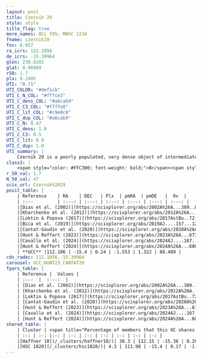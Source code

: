 ```yaml
---
layout: post
title: Czernik 29
style: style
title_flag: true
more_names: OCL 595; MWSC 1234
fname: czernik29
fov: 0.057
ra_icrs: 112.1056
de_icrs: -15.39964
glon: 230.8101
glat: 0.96089
r50: 1.7
plx: 0.2405
UTI: "0.71"
UTI_COLOR: "#def1cb"
UTI_C_N_COL: "#fffce3"
UTI_C_dens_COL: "#a6cab9"
UTI_C_C3_COL: "#ffffe8"
UTI_C_lit_COL: "#c9e8c8"
UTI_C_dup_COL: "#a6cab9"
UTI_C_N: 0.47
UTI_C_dens: 1.0
UTI_C_C3: 0.5
UTI_C_lit: 0.8
UTI_C_dup: 1.0
UTI_summary: |
    Czernik 29 is a poorly populated, very dense object of intermediate C3 quality. It is well-studied in the literature.<br><br>This object shares a moderate percentage of members with at least one entry reported in the same catalogue.
class3: |
    <span style="color: #FFC300; font-weight: bold;">B</span><span style="color: #FFC300; font-weight: bold;">B</span>
r_50_val: 1.7
N_50_val: 47
scix_url: Czernik%2029
posit_table: |
    | Reference    | RA    | DEC   | Plx  | pmRA  | pmDE   |  Rv  |
    | :---         | :---: | :---: | :---: | :---: | :---: | :---: |
    |[Dias et al. (2002)](https://scixplorer.org/abs/2002A%26A...389..871D) | 112.075 | -15.4 | -- | -3.04 | 2.18 | -- |
    |[Kharchenko et al. (2012)](https://scixplorer.org/abs/2012A%26A...543A.156K) | 112.092 | -15.405 | -- | -8.38 | 5.61 | -- |
    |[Loktin & Popova (2017)](https://scixplorer.org/abs/2017AstBu..72..257L) | 112.095 | -15.405 | -- | -5.013 | 4.53 | -- |
    |[Bica et al. (2019)](https://scixplorer.org/abs/2019AJ....157...12B) | 112.085 | -15.386 | -- | -- | -- | -- |
    |[Cantat-Gaudin et al. (2020)](https://scixplorer.org/abs/2020A%26A...640A...1C) | 112.1 | -15.385 | 0.235 | -1.406 | 1.354 | -- |
    |[Hunt & Reffert (2023)](https://scixplorer.org/abs/2023A%26A...673A.114H) | 112.095 | -15.399 | 0.254 | -1.616 | 1.25 | 88.404 |
    |[Cavallo et al. (2024)](https://scixplorer.org/abs/2024AJ....167...12C) | 112.095 | -15.398 | 0.25 | -- | -- | -- |
    |[Hunt & Reffert (2024)](https://scixplorer.org/abs/2024A%26A...686A..42H) | 112.095 | -15.399 | 0.254 | -1.616 | 1.25 | 88.404 |
    | **UCC** |112.106 | -15.4 | 0.24 | -1.553 | 1.322 | 88.409 | 
cds_radec: 112.1056,-15.39964
carousel: UCC_HUNT23_CANTAT20
fpars_table: |
    | Reference |  Values |
    | :---  |  :---:  |
    | [Dias et al. (2002)](https://scixplorer.org/abs/2002A%26A...389..871D) | `E(B-V)=0.47, Dist=3000.0, Age=8.45` |
    | [Kharchenko et al. (2012)](https://scixplorer.org/abs/2012A%26A...543A.156K) | `e_bv=0.479, distance=2879, log_age=8.5` |
    | [Loktin & Popova (2017)](https://scixplorer.org/abs/2017AstBu..72..257L) | `E(B-V)=0.261, Dmod=12.729, logt=8.79` |
    | [Cantat-Gaudin et al. (2020)](https://scixplorer.org/abs/2020A%26A...640A...1C) | `AVNN=1.09, DMNN=12.71, AgeNN=8.18` |
    | [Hunt & Reffert (2023)](https://scixplorer.org/abs/2023A%26A...673A.114H) | `AV50=1.323, diffAV50=0.493, MOD50=12.762, logAge50=8.385` |
    | [Cavallo et al. (2024)](https://scixplorer.org/abs/2024AJ....167...12C) | `AV50=1.72, dMod50=12.43, logAge50=8.46, [Fe/H]50=-0.44` |
    | [Hunt & Reffert (2024)](https://scixplorer.org/abs/2024A%26A...686A..42H) | `MassJ=454.953` |
shared_table: |
    | Cluster | <span title="Percentage of members that this OC shares with the ones listed">%</span>   | RA   | DEC   | Plx   | pmRA  | pmDE  | Rv | UTI |
    | :-: | :-: |:-: | :-: | :-: | :-: | :-: | :-: | :-: |
    |[Haffner 10](/_clusters/haffner10/)| 38.3 | 112.15 | -15.36 | 0.26 | -1.18 | 1.57 | 87.99 |1.0 |
    |[HSC 1820](/_clusters/hsc1820/)| 4.3 | 111.98 | -15.4 | 0.17 | -1.51 | 1.47 | -- |0.21 |
---
```

